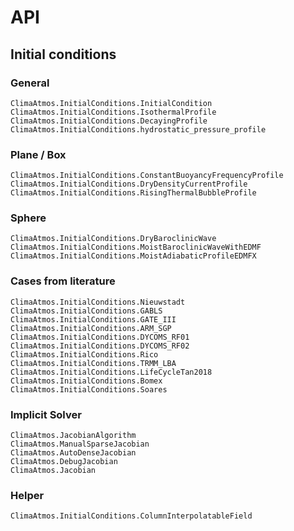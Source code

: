 # API

## Initial conditions

### General

```@docs
ClimaAtmos.InitialConditions.InitialCondition
ClimaAtmos.InitialConditions.IsothermalProfile
ClimaAtmos.InitialConditions.DecayingProfile
ClimaAtmos.InitialConditions.hydrostatic_pressure_profile
```

### Plane / Box

```@docs
ClimaAtmos.InitialConditions.ConstantBuoyancyFrequencyProfile
ClimaAtmos.InitialConditions.DryDensityCurrentProfile
ClimaAtmos.InitialConditions.RisingThermalBubbleProfile
```

### Sphere

```@docs
ClimaAtmos.InitialConditions.DryBaroclinicWave
ClimaAtmos.InitialConditions.MoistBaroclinicWaveWithEDMF
ClimaAtmos.InitialConditions.MoistAdiabaticProfileEDMFX
```

### Cases from literature

```@docs
ClimaAtmos.InitialConditions.Nieuwstadt
ClimaAtmos.InitialConditions.GABLS
ClimaAtmos.InitialConditions.GATE_III
ClimaAtmos.InitialConditions.ARM_SGP
ClimaAtmos.InitialConditions.DYCOMS_RF01
ClimaAtmos.InitialConditions.DYCOMS_RF02
ClimaAtmos.InitialConditions.Rico
ClimaAtmos.InitialConditions.TRMM_LBA
ClimaAtmos.InitialConditions.LifeCycleTan2018
ClimaAtmos.InitialConditions.Bomex
ClimaAtmos.InitialConditions.Soares
```

### Implicit Solver

```@docs
ClimaAtmos.JacobianAlgorithm
ClimaAtmos.ManualSparseJacobian
ClimaAtmos.AutoDenseJacobian
ClimaAtmos.DebugJacobian
ClimaAtmos.Jacobian
```

### Helper

```@docs
ClimaAtmos.InitialConditions.ColumnInterpolatableField
```
